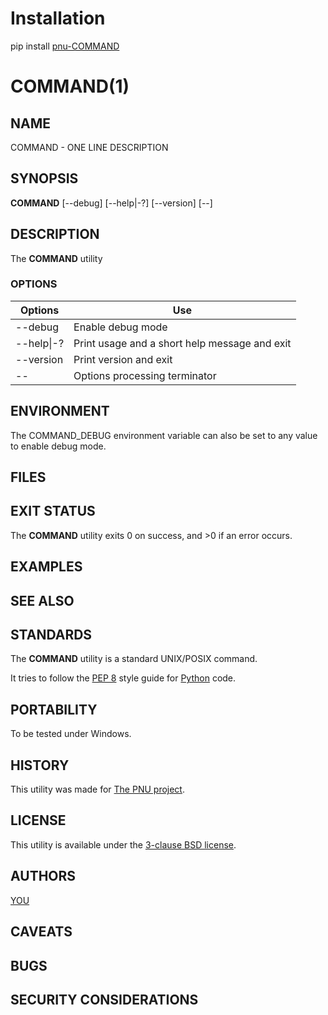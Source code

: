 # Installation
pip install [pnu-COMMAND](https://pypi.org/project/pnu-COMMAND/)

# COMMAND(1)

## NAME
COMMAND - ONE LINE DESCRIPTION

## SYNOPSIS
**COMMAND**
\[--debug\]
\[--help|-?\]
\[--version\]
\[--\]

## DESCRIPTION
The **COMMAND** utility

### OPTIONS
Options | Use
------- | ---
--debug|Enable debug mode
--help\|-?|Print usage and a short help message and exit
--version|Print version and exit
--|Options processing terminator

## ENVIRONMENT
The COMMAND_DEBUG environment variable can also be set to any value to enable debug mode.

## FILES

## EXIT STATUS
The **COMMAND** utility exits 0 on success, and >0 if an error occurs.

## EXAMPLES

## SEE ALSO

## STANDARDS
The **COMMAND** utility is a standard UNIX/POSIX command.

It tries to follow the [PEP 8](https://www.python.org/dev/peps/pep-0008/) style guide for [Python](https://www.python.org/) code.

## PORTABILITY
To be tested under Windows.

## HISTORY
This utility was made for [The PNU project](https://github.com/HubTou/PNU).

## LICENSE
This utility is available under the [3-clause BSD license](https://opensource.org/licenses/BSD-3-Clause).

## AUTHORS
[YOU](https://github.com/YOU)

## CAVEATS

## BUGS

## SECURITY CONSIDERATIONS

